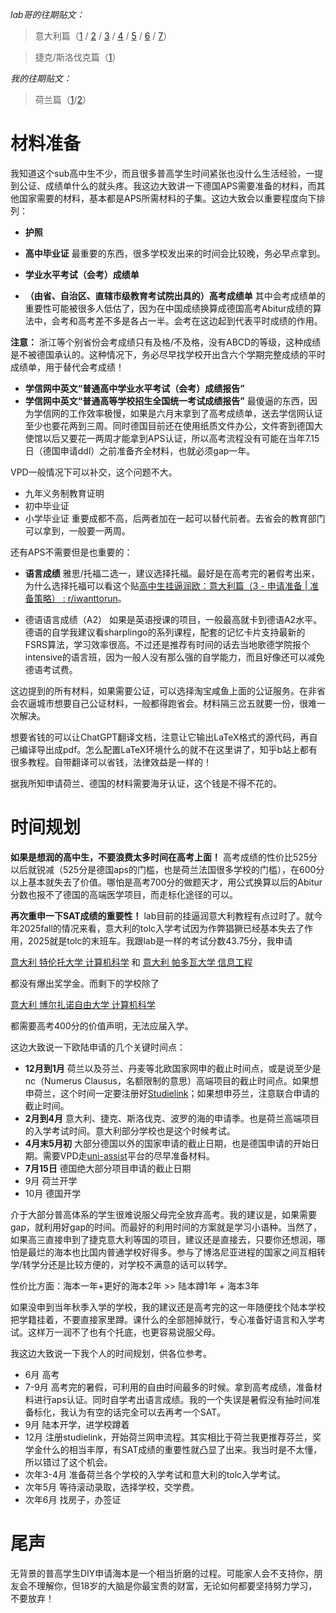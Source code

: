 _lab哥的往期贴文：_

> 意大利篇（[1](https://www.reddit.com/r/iwanttorun/comments/1dk3enx/%E9%AB%98%E4%B8%AD%E7%94%9F%E6%8C%82%E9%80%BC%E6%B6%A6%E6%AC%A7%E6%84%8F%E5%A4%A7%E5%88%A9%E7%AF%871_%E8%83%8C%E6%99%AF%E9%A1%B9%E7%9B%AE%E5%92%8C%E7%94%B3%E8%AF%B7) / [2](https://www.reddit.com/r/iwanttorun/comments/1dkjbps/%E9%AB%98%E4%B8%AD%E7%94%9F%E6%8C%82%E9%80%BC%E6%B6%A6%E6%AC%A7%E6%84%8F%E5%A4%A7%E5%88%A9%E7%AF%872_%E7%94%B3%E8%AF%B7%E5%87%86%E5%A4%87_%E4%BF%A1%E6%81%AF%E6%A3%80%E7%B4%A2%E9%99%84%E6%84%8F%E5%A4%A7%E5%88%A9%E7%89%B9%E5%88%AB%E5%B0%8F%E8%8A%82%E5%92%8C%E7%94%B3%E8%AF%B7%E7%AD%96%E7%95%A5) / [3](https://www.reddit.com/r/iwanttorun/comments/1dmwtg7/%E9%AB%98%E4%B8%AD%E7%94%9F%E6%8C%82%E9%80%BC%E6%B6%A6%E6%AC%A7%E6%84%8F%E5%A4%A7%E5%88%A9%E7%AF%873_%E7%94%B3%E8%AF%B7%E5%87%86%E5%A4%87_%E5%87%86%E5%A4%87%E7%AD%96%E7%95%A5) / [4](https://www.reddit.com/r/iwanttorun/comments/1dvvcko/%E9%AB%98%E4%B8%AD%E7%94%9F%E6%8C%82%E9%80%BC%E6%B6%A6%E6%AC%A7%E6%84%8F%E5%A4%A7%E5%88%A9%E7%AF%874_%E6%88%90%E6%9C%AC%E8%8A%B1%E8%B4%B9%E7%9B%B8%E5%85%B3_%E7%94%9F%E6%B4%BB%E8%B4%B9%E4%B8%8E%E5%AD%A6%E8%B4%B9%E7%B2%97%E7%AE%97/) / [5](https://www.reddit.com/r/iwanttorun/comments/1dwkrup/%E9%AB%98%E4%B8%AD%E7%94%9F%E6%8C%82%E9%80%BC%E6%B6%A6%E6%AC%A7%E6%84%8F%E5%A4%A7%E5%88%A9%E7%AF%875_%E6%88%90%E6%9C%AC%E8%8A%B1%E8%B4%B9%E7%9B%B8%E5%85%B3_%E6%80%BB%E8%8A%B1%E8%B4%B9%E8%AF%A6%E8%A7%A3_%E8%8A%AC%E5%85%B0%E5%BE%B7%E5%9B%BD%E6%B3%95%E5%9B%BD%E5%92%8C%E6%8D%B7%E5%85%8B/) / [6](https://www.reddit.com/r/iwanttorun/comments/1dww9xv/%E9%AB%98%E4%B8%AD%E7%94%9F%E6%8C%82%E9%80%BC%E6%B6%A6%E6%AC%A7%E6%84%8F%E5%A4%A7%E5%88%A9%E7%AF%876_%E6%88%90%E6%9C%AC%E8%8A%B1%E8%B4%B9%E7%9B%B8%E5%85%B3_%E6%80%BB%E8%8A%B1%E8%B4%B9%E8%AF%A6%E8%A7%A3_%E6%84%8F%E5%A4%A7%E5%88%A9/) / [7](https://www.reddit.com/r/runEuropaAlliance/comments/1i9q28w/%E9%AB%98%E4%B8%AD%E7%94%9F%E6%8C%82%E9%80%BC%E6%B6%A6%E6%AC%A7%E6%84%8F%E5%A4%A7%E5%88%A9%E7%AF%877_tolc_%E7%9B%B8%E5%85%B3/)）

> 捷克/斯洛伐克篇（[1](https://www.reddit.com/r/iwanttorun/comments/1ie2fpr/%E9%AB%98%E4%B8%AD%E7%94%9F%E6%8C%82%E9%80%BC%E6%B6%A6%E6%AC%A7%E6%8D%B7%E5%85%8B%E6%96%AF%E6%B4%9B%E4%BC%90%E5%85%8B%E7%AF%871_%E9%A1%B9%E7%9B%AE%E6%88%90%E6%9C%AC%E5%92%8C%E7%94%B3%E8%AF%B7/)）

*我的往期贴文：*

> 荷兰篇（[1](https://www.reddit.com/r/runEuropaAlliance/comments/1mg1e72/%E9%AB%98%E4%B8%AD%E7%94%9F%E6%8C%82%E9%80%BC%E6%B6%A6%E6%AC%A7%E8%8D%B7%E5%85%B0%E7%AF%871_%E8%83%8C%E6%99%AF%E9%A1%B9%E7%9B%AE%E5%92%8C%E7%94%B3%E8%AF%B7/)/[2](https://www.reddit.com/r/runEuropaAlliance/comments/1mgg29h/%E9%AB%98%E4%B8%AD%E7%94%9F%E6%B6%A6%E6%AC%A7%E8%8D%B7%E5%85%B0%E7%AF%872_%E6%9D%90%E6%96%99%E5%87%86%E5%A4%87%E5%92%8C%E6%97%B6%E9%97%B4%E8%A7%84%E5%88%92/)）
# 材料准备
我知道这个sub高中生不少，而且很多普高学生时间紧张也没什么生活经验，一提到公证、成绩单什么的就头疼。我这边大致讲一下德国APS需要准备的材料，而其他国家需要的材料，基本都是APS所需材料的子集。这边大致会以重要程度向下排列：

- **护照**

- **高中毕业证**
最重要的东西，很多学校发出来的时间会比较晚，务必早点拿到。

- **学业水平考试（会考）成绩单** 
- **（由省、自治区、直辖市级教育考试院出具的）高考成绩单** 
其中会考成绩单的重要性可能被很多人低估了，因为在中国成绩换算成德国高考Abitur成绩的算法中，会考和高考差不多是各占一半。会考在这边起到代表平时成绩的作用。

**注意：** 浙江等个别省份会考成绩只有及格/不及格，没有ABCD的等级，这种成绩是不被德国承认的。这种情况下，务必尽早找学校开出含六个学期完整成绩的平时成绩单，用于替代会考成绩！

- **学信网中英文“普通高中学业水平考试（会考）成绩报告”**
- **学信网中英文“普通高等学校招生全国统一考试成绩报告”**
最傻逼的东西，因为学信网的工作效率极慢，如果是六月末拿到了高考成绩单，送去学信网认证至少也要花两到三周。同时德国目前还在使用纸质文件办公，文件寄到德国大使馆以后又要花一两周才能拿到APS认证，所以高考流程没有可能在当年7.15日（德国申请ddl）之前准备齐全材料，也就必须gap一年。

VPD一般情况下可以补交，这个问题不大。

- 九年义务制教育证明
- 初中毕业证
- 小学毕业证
重要成都不高，后两者加在一起可以替代前者。去省会的教育部门可以拿到，一般要一两周。

还有APS不需要但是也重要的：
- **语言成绩**
雅思/托福二选一，建议选择托福。最好是在高考完的暑假考出来，为什么选择托福可以看这个贴[高中生挂逼润欧：意大利篇（3 - 申请准备 | 准备策略） : r/iwanttorun](https://www.reddit.com/r/iwanttorun/comments/1dmwtg7/%E9%AB%98%E4%B8%AD%E7%94%9F%E6%8C%82%E9%80%BC%E6%B6%A6%E6%AC%A7%E6%84%8F%E5%A4%A7%E5%88%A9%E7%AF%873_%E7%94%B3%E8%AF%B7%E5%87%86%E5%A4%87_%E5%87%86%E5%A4%87%E7%AD%96%E7%95%A5/)。

- 德语语言成绩（A2）
如果是英语授课的项目，一般最高就卡到德语A2水平。德语的自学我建议看sharplingo的系列课程，配套的记忆卡片支持最新的FSRS算法，学习效率很高。不过还是推荐有时间的话去当地歌德学院报个intensive的语言班，因为一般人没有那么强的自学能力，而且好像还可以减免德语考试费。

这边提到的所有材料，如果需要公证，可以选择淘宝咸鱼上面的公证服务。在非省会农逼城市想要自己公证材料，一般都得跑省会。材料隔三岔五就要一份，很难一次解决。

想要省钱的可以让ChatGPT翻译文档，注意让它输出LaTeX格式的源代码，再自己编译导出成pdf。怎么配置LaTeX环境什么的就不在这里讲了，知乎b站上都有很多教程。自带翻译可以省钱，法律效益是一样的！

据我所知申请荷兰、德国的材料需要海牙认证，这个钱是不得不花的。
# 时间规划
**如果是想润的高中生，不要浪费太多时间在高考上面！** 高考成绩的性价比525分以后就锐减（525分是德国aps的门槛，也是荷兰法国很多学校的门槛），在600分以上基本就失去了价值。哪怕是高考700分的做题天才，用公式换算以后的Abitur分数也报不了德国的高端医学项目，而走标化途径的可以。

**再次重申一下SAT成绩的重要性！** lab目前的挂逼润意大利教程有点过时了。就今年2025fall的情况来看，意大利的tolc入学考试因为作弊猖獗已经基本失去了作用，2025就是tolc的末班车。我跟lab是一样的考试分数43.75分，我申请

[意大利 特伦托大学 计算机科学](https://www.unitn.it/it/internazionale) 和 [意大利 帕多瓦大学 信息工程](https://www.unipd.it/en/educational-offer/first-cycle-degree/engineering?tipo=L&scuola=IN&ordinamento=2024&key=IN2801&cg=engineering)

都没有爆出奖学金。而剩下的学校除了

[意大利 博尔扎诺自由大学 计算机科学](https://www.unibz.it/en/faculties/engineering/bachelor-computer-science)

都需要高考400分的价值声明，无法应届入学。

这边大致说一下欧陆申请的几个关键时间点：
- **12月到1月** 荷兰以及芬兰、丹麦等北欧国家网申的截止时间点，或是说至少是nc（Numerus Clausus，名额限制的意思）高端项目的截止时间点。如果想申荷兰，这个时间一定要注册好[Studielink](https://www.studielink.nl/)；如果想申芬兰，注意联合申请的截止时间。
- **2月到4月** 意大利、捷克、斯洛伐克、波罗的海的申请季。也是荷兰高端项目的入学考试时间。意大利部分学校也是这个时候考试。
- **4月末5月初** 大部分德国以外的国家申请的截止日期，也是德国申请的开始日期。需要VPD走[uni-assist](https://www.uni-assist.de/en/)平台的尽早准备材料。
- **7月15日** 德国绝大部分项目申请的截止日期
- 9月 荷兰开学
- 10月 德国开学

介于大部分普高体系的学生很难说服父母完全放弃高考。我的建议是，如果需要gap，就利用好gap的时间。而最好的利用时间的方案就是学习小语种。当然了，如果高三直接申到了捷克意大利等国的项目，建议还是直接去，只要你还想润，哪怕是最烂的海本也比国内普通学校好得多。参与了博洛尼亚进程的国家之间互相转学/转学分还是比较方便的，对学校不满意的话可以转学。

性价比方面：海本一年+更好的海本2年 >> 陆本蹲1年 + 海本3年

如果没申到当年秋季入学的学校，我的建议还是高考完的这一年随便找个陆本学校把学籍挂着，不要直接家里蹲。课什么的全部翘掉就行，专心准备好语言和入学考试。这样万一润不了也有个托底，也更容易说服父母。

我这边大致说一下我个人的时间规划，供各位参考。

- 6月 高考
- 7-9月 高考完的暑假，可利用的自由时间最多的时候。拿到高考成绩，准备材料进行aps认证。同时自学考出语言成绩。我的一个失误是暑假没有抽时间准备标化，我认为有空的话完全可以去再考一个SAT。
- 9月 陆本开学，进学校蹲着
- 12月 注册studielink，开始荷兰网申流程。其实相比于荷兰我更推荐芬兰，奖学金什么的相当丰厚，有SAT成绩的重要性就凸显了出来。我当时是不太懂，所以错过了这个机会。
- 次年3-4月 准备荷兰各个学校的入学考试和意大利的tolc入学考试。
- 次年5月 等待滚动录取，选择学校，交学费。
- 次年6月 找房子，办签证

# 尾声
无背景的普高学生DIY申请海本是一个相当折磨的过程。可能家人会不支持你，朋友会不理解你，但18岁的大脑是你最宝贵的财富，无论如何都要坚持努力学习，不要放弃！
